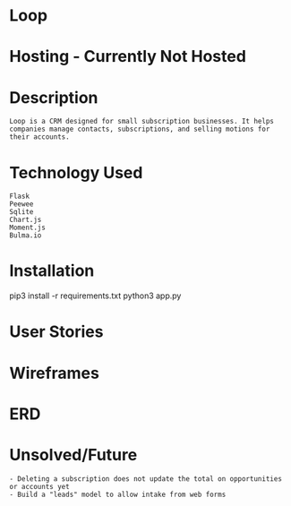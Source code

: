 # Loop

# Hosting - Currently Not Hosted

# Description

    Loop is a CRM designed for small subscription businesses. It helps companies manage contacts, subscriptions, and selling motions for their accounts.

# Technology Used
    Flask
    Peewee
    Sqlite
    Chart.js
    Moment.js
    Bulma.io

# Installation

pip3 install -r requirements.txt
python3 app.py

# User Stories

# Wireframes

# ERD

# Unsolved/Future
    - Deleting a subscription does not update the total on opportunities or accounts yet
    - Build a "leads" model to allow intake from web forms
    